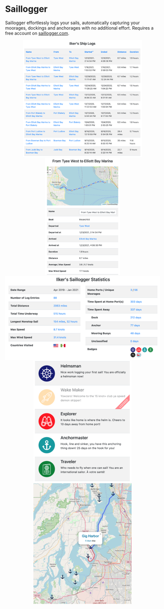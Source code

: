 # Saillogger
Saillogger effortlessly logs your sails, automatically capturing your moorages, dockings and anchorages with no additional effort. Requires a free account on [saillogger.com](https://saillogger.com).

<div float="left" align="center">
  <img src="./screenshots/screenshot0.png" height="380">
  <img src="./screenshots/screenshot1.png" height="380">
  <img src="./screenshots/screenshot2.png" width="640">
  <img src="./screenshots/screenshot3.png" width="320">
  <img src="./screenshots/screenshot4.png" width="320">
</div>
